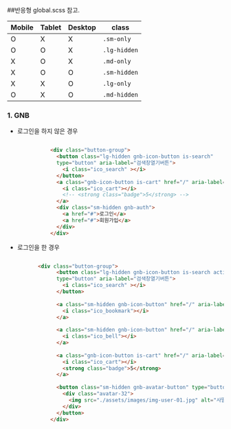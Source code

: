 ##반응형 global.scss 참고.

| Mobile    | Tablet     | Desktop   | class             |
| ------    | ------     | -------   | ----------------- |
| O         | X          | X         |    `.sm-only`     |
| O         | O          | X         |    `.lg-hidden`   |
| X         | O          | X         |    `.md-only`     |
| X         | O          | O         |    `.sm-hidden`   |
| X         | X          | O         |    `.lg-only`     |
| O         | X          | O         |    `.md-hidden`   |




### 1. GNB

- 로그인을 하지 않은 경우

```html

              <div class="button-group">
                <button class="lg-hidden gnb-icon-button is-search" 
                type="button" aria-label="검색창열기버튼">
                  <i class="ico_search" ></i>
                </button>
                <a class="gnb-icon-button is-cart" href="/" aria-label="장바구니 페이지 이동">
                  <i class="ico_cart"></i>
                  <!-- <strong class="badge">5</strong> -->
                </a>
                <div class="sm-hidden gnb-auth">
                  <a href="#">로그인</a>
                  <a href="#">회원가입</a>  
                </div>
              </div>

```
- 로그인을 한 경우

```html

          <div class="button-group">
                <button class="lg-hidden gnb-icon-button is-search active gnb-search-button" 
                type="button" aria-label="검색창열기버튼">
                  <i class="ico_search" ></i>
                </button>
  
                <a class="sm-hidden gnb-icon-button" href="/" aria-label="스크랩북 페이지 이동">
                  <i class="ico_bookmark"></i>
                </a>
  
                <a class="sm-hidden gnb-icon-button" href="/" aria-label="내소식 페이지 이동">
                  <i class="ico_bell"></i>
                </a>
  
                <a class="gnb-icon-button is-cart" href="/" aria-label="장바구니 페이지 이동">
                  <i class="ico_cart"></i>
                  <strong class="badge">5</strong>
                </a>
  
                <button class="sm-hidden gnb-avatar-button" type="button" aria-label="마이메뉴 열기 버튼">
                  <div class="avatar-32">
                    <img src="./assets/images/img-user-01.jpg" alt="사딸라아저씨">
                  </div>
                </button>
              </div> 
              
```